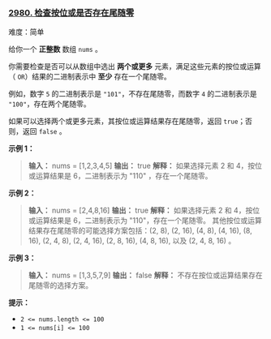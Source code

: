 ### [2980\. 检查按位或是否存在尾随零](https://leetcode.cn/problems/check-if-bitwise-or-has-trailing-zeros/)

难度：简单

给你一个 **正整数** 数组 `nums` 。

你需要检查是否可以从数组中选出 **两个或更多** 元素，满足这些元素的按位或运算（ `OR`）结果的二进制表示中 **至少** 存在一个尾随零。

例如，数字 `5` 的二进制表示是 `"101"`，不存在尾随零，而数字 `4` 的二进制表示是 `"100"`，存在两个尾随零。

如果可以选择两个或更多元素，其按位或运算结果存在尾随零，返回 `true`；否则，返回 `false` 。

**示例 1：**

> **输入：** nums = [1,2,3,4,5]
> **输出：** true
> **解释：** 如果选择元素 2 和 4，按位或运算结果是 6，二进制表示为 "110" ，存在一个尾随零。

**示例 2：**

> **输入：** nums = [2,4,8,16]
> **输出：** true
> **解释：** 如果选择元素 2 和 4，按位或运算结果是 6，二进制表示为 "110"，存在一个尾随零。
> 其他按位或运算结果存在尾随零的可能选择方案包括：(2, 8), (2, 16), (4, 8), (4, 16), (8, 16), (2, 4, 8), (2, 4, 16), (2, 8, 16), (4, 8, 16), 以及 (2, 4, 8, 16) 。

**示例 3：**

> **输入：** nums = [1,3,5,7,9]
> **输出：** false
> **解释：** 不存在按位或运算结果存在尾随零的选择方案。

**提示：**

- `2 <= nums.length <= 100`
- `1 <= nums[i] <= 100`
